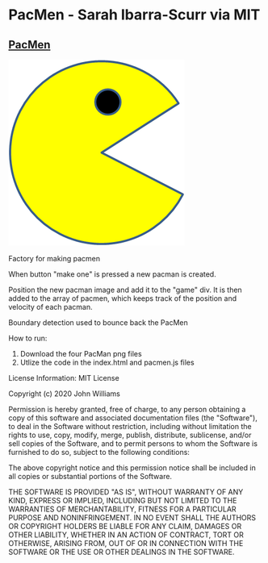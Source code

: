 # PacMen - Sarah Ibarra-Scurr via MIT

## <a href="https://selfrank.github.io/PacMen/"> PacMen</a>

<img src="PacMan1.png">

Factory for making pacmen

When button "make one" is pressed a new pacman is created.

Position the new pacman image and add it to the "game" div. It is then added to the array of pacmen, which keeps track of the position and velocity of each pacman.

Boundary detection used to bounce back the PacMen

How to run:

1. Download the four PacMan png files
2. Utlize the code in the index.html and pacmen.js files

License Information:
MIT License

Copyright (c) 2020 John Williams

Permission is hereby granted, free of charge, to any person obtaining a copy
of this software and associated documentation files (the "Software"), to deal
in the Software without restriction, including without limitation the rights
to use, copy, modify, merge, publish, distribute, sublicense, and/or sell
copies of the Software, and to permit persons to whom the Software is
furnished to do so, subject to the following conditions:

The above copyright notice and this permission notice shall be included in all
copies or substantial portions of the Software.

THE SOFTWARE IS PROVIDED "AS IS", WITHOUT WARRANTY OF ANY KIND, EXPRESS OR
IMPLIED, INCLUDING BUT NOT LIMITED TO THE WARRANTIES OF MERCHANTABILITY,
FITNESS FOR A PARTICULAR PURPOSE AND NONINFRINGEMENT. IN NO EVENT SHALL THE
AUTHORS OR COPYRIGHT HOLDERS BE LIABLE FOR ANY CLAIM, DAMAGES OR OTHER
LIABILITY, WHETHER IN AN ACTION OF CONTRACT, TORT OR OTHERWISE, ARISING FROM,
OUT OF OR IN CONNECTION WITH THE SOFTWARE OR THE USE OR OTHER DEALINGS IN THE
SOFTWARE.

